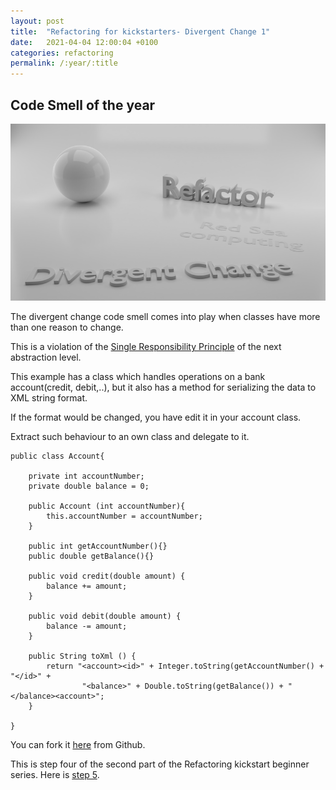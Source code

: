```yaml
---
layout: post
title:  "Refactoring for kickstarters- Divergent Change 1"
date:   2021-04-04 12:00:04 +0100
categories: refactoring
permalink: /:year/:title
---
```


## Code Smell of the year

![Divergent change](../images/Refactoring/Refactor-divergent-change.png)
<br>
 
The divergent change code smell comes into play when classes have more than 
one reason to change.

This is a violation of the [Single Responsibility Principle](https://en.wikipedia.org/wiki/Single-responsibility_principle) of the next abstraction level.

This example has a class which handles operations on a bank account(credit, debit,..),
but it also has a method for serializing the data to XML string format.

If the format would be changed, you have edit it in your account class.

Extract such behaviour to an own class and delegate to it.

    
    public class Account{
    
        private int accountNumber;
        private double balance = 0;
    
        public Account (int accountNumber){
            this.accountNumber = accountNumber;
        }

        public int getAccountNumber(){}
        public double getBalance(){}
        
        public void credit(double amount) {
            balance += amount;    
        }

        public void debit(double amount) {
            balance -= amount;
        }
        
        public String toXml () {
            return "<account><id>" + Integer.toString(getAccountNumber() + "</id>" +
                    "<balance>" + Double.toString(getBalance()) + "</balance><account>";
        } 

    }


You can fork it [here](https://github.com/redseacomputing/Refactoring_DivergentChange1) from Github.

This is step four of the second part of the Refactoring kickstart beginner series. Here is [step 5](https://redseacomputing.github.io/2021/Refactoring2-5-divergent-change).